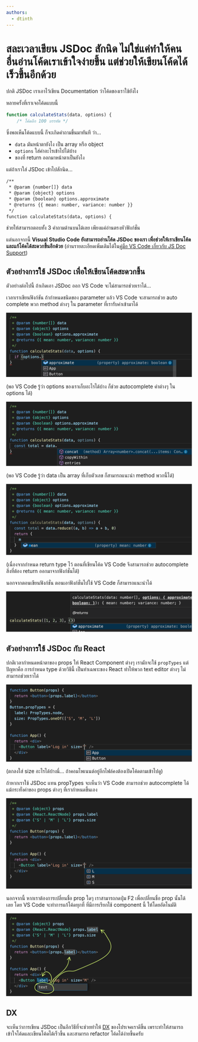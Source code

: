 ```yaml
---
authors:
  - dtinth
---
```


# สละเวลาเขียน JSDoc สักนิด ไม่ใช่แค่ทำให้คนอื่นอ่านโค้ดเราเข้าใจง่ายขึ้น แต่ช่วยให้เขียนโค้ดได้เร็วขึ้นอีกด้วย

<author-list></author-list>

ปกติ JSDoc เราเอาไว้เขียน Documentation ว่าโค้ดของเราใช้ยังไง

หลายครั้งที่เราเจอโค้ดแบบนี้

```js
function calculateStats(data, options) {
    /* โค้ดอีก 100 บรรทัด */
```

ซึ่งพอเห็นโค้ดแบบนี้
ก็จะเกิดคำถามขึ้นมาทันที ว่า…

- `data` มันหน้าตายังไง
  เป็น array หรือ object
- `options` ใส่ค่าอะไรเข้าไปได้บ้าง
- ของที่ return ออกมาหน้าตาเป็นยังไง

แต่ถ้าเราใส่ JSDoc เข้าไปสักนิด…

```js{1-6}
/**
 * @param {number[]} data
 * @param {object} options
 * @param {boolean} options.approximate
 * @returns {{ mean: number, variance: number }}
 */
function calculateStats(data, options) {
```

ช่วยให้สามารถตอบทั้ง 3 คำถามด้านบนได้เลย
เพียงแค่อ่านตรงหัวฟังก์ชั่น

แต่นอกจากนี้
**Visual Studio Code ยังสามารถอ่านโค้ด JSDoc ของเรา
เพื่อช่วยให้เราเขียนโค้ดและแก้โค้ดได้สะดวกขึ้นอีกด้วย**
(อ่านรายละเอียดเพิ่มเติมได้ใน[คู่มือ VS Code เกี่ยวกับ JS Doc Support](https://code.visualstudio.com/docs/languages/javascript#_js-doc-support))

## ตัวอย่างการใช้ JSDoc เพื่อให้เขียนโค้ดสะดวกขึ้น

ตัวอย่างต่อไปนี้
ถ้าเกิดเอา JSDoc ออก
VS Code จะไม่สามารถช่วยเราได้...

เวลาเราเขียนฟังก์ชัน
ถ้ากำหนดชนิดของ parameter แล้ว
VS Code จะสามารถช่วย auto complete พวก method ต่างๆ ใน parameter ที่เรารับค่าเข้ามาได้

![](./Screen_Shot_2019-04-08_at_17-d486c5c5-e299-4817-b57a-ecd2fddeb49a.20.14.png)

(พอ VS Code รู้ว่า options ของเราเก็บอะไรได้บ้าง
ก็ช่วย autocomplete ค่าต่างๆ ใน options ได้)

![](./Screen_Shot_2019-04-08_at_17-dfb95a9a-2383-4877-8c55-88117fcb1256.16.51.png)

(พอ VS Code รู้ว่า data เป็น array ที่เก็บตัวเลข
ก็สามารถแนะนำ method พวกนี้ได้)

![](./Screen_Shot_2019-04-08_at_17-1a3031be-7894-4c4b-9e56-2298af988f30.17.35.png)

(เนื่องจากกำหนด return type ไว้
ตอนที่เขียนโค้ด VS Code จึงสามารถช่วย autocomplete สิ่งที่ต้อง return ออกมาจากฟังก์ชั่นได้)

นอกจากตอนเขียนฟังก์ชั่น
ตอนเอาฟังก์ชั่นไปใช้ VS Code ก็สามารถแนะนำได้

![](./Screen_Shot_2019-04-08_at_17-badcc5a6-349c-4c8b-8f99-ebe58171e907.25.21.png)

## ตัวอย่างการใช้ JSDoc กับ React

ปกติเวลากำหนดหน้าตาของ props ให้ React Component ต่างๆ
เรามักจะใช้ `propTypes`
แต่ปัญหาคือ
การกำหนด type ด้วยวิธีนี้ เป็นท่าเฉพาะของ React
ทำให้พวก text editor ต่างๆ ไม่สามารถช่วยเราได้

![](./Screen_Shot_2019-04-08_at_17-bae26347-228a-4753-a206-30312033808e.30.30.png)

(ตกลงใส่ size อะไรได้บ้างนี่... ถ้าคอมโพเนนต์อยู่อีกไฟล์คงต้องเปิดโค้ดตามเข้าไปดู)

ถ้าหากเราใช้ JSDoc แทน propTypes
จะเห็นว่า VS Code สามารถช่วย autocomplete ได้แม้กระทั่งค่าของ props ต่างๆ ที่เรากำหนดขึ้นเอง

![](./Screen_Shot_2019-04-08_at_17-85c01519-c880-4b3e-8209-01b69a3d3c84.31.47.png)

นอกจากนี้
หากเราต้องการเปลี่ยนชื่อ prop ใดๆ
เราสามารถกดปุ่ม F2 เพื่อเปลี่ยนชื่อ prop นั้นได้เลย
โดย VS Code จะทำการแก้โค้ดทุกที่ ที่มีการเรียกใช้ component นี้ ให้โดยอัตโนมัติ

![](./p-08b13322-8be2-4b09-960f-4b5f051d8b96.png)

## DX

จะเห็นว่าการเขียน JSDoc เป็นอีกวิธีที่จะช่วยทำให้ [DX](../dx/) ของโปรเจคเราดีขึ้น
เพราะทำให้สามารถเข้าใจโค้ดและเขียนโค้ดได้เร็วขึ้น
และสามารถ refactor โค้ดได้ง่ายขึ้นครับ